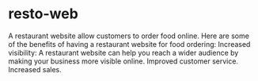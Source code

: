 # resto-web
A restaurant website allow customers to order food online. Here are some of the benefits of having a restaurant website for food ordering:      Increased visibility: A restaurant website can help you reach a wider audience by making your business more visible online.     Improved customer service.     Increased sales.

